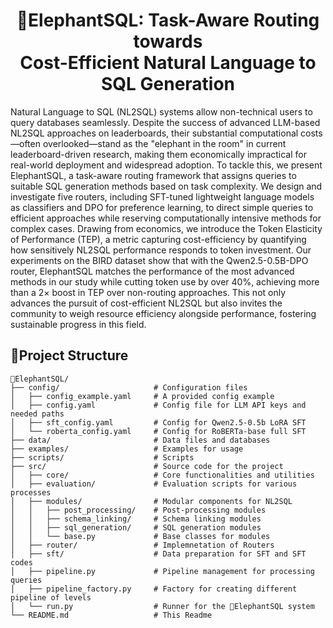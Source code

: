 <h1 align="center">🐘ElephantSQL: Task-Aware Routing towards <br>Cost-Efficient Natural Language to SQL Generation</h1>

Natural Language to SQL (NL2SQL) systems allow non-technical users to query databases seamlessly. Despite the success of advanced LLM-based NL2SQL approaches on leaderboards, their substantial computational costs—often overlooked—stand as the "elephant in the room" in current leaderboard-driven research, making them economically impractical for real-world deployment and widespread adoption. To tackle this, we present ElephantSQL, a task-aware routing framework that assigns queries to suitable SQL generation methods based on task complexity. We design and investigate five routers, including SFT-tuned lightweight language models as classifiers and DPO for preference learning, to direct simple queries to efficient approaches while reserving computationally intensive methods for complex cases. Drawing from economics, we introduce the Token Elasticity of Performance (TEP), a metric capturing cost-efficiency by quantifying how sensitively NL2SQL performance responds to token investment. Our experiments on the BIRD dataset show that with the Qwen2.5-0.5B-DPO router, ElephantSQL matches the performance of the most advanced methods in our study while cutting token use by over 40%, achieving more than a 2× boost in TEP over non-routing approaches. This not only advances the pursuit of cost-efficient NL2SQL but also invites the community to weigh resource efficiency alongside performance, fostering sustainable progress in this field.

## 📂Project Structure

```
🐘ElephantSQL/
├── config/                     # Configuration files
│   ├── config_example.yaml     # A provided config example
│   ├── config.yaml             # Config file for LLM API keys and needed paths
│   ├── sft_config.yaml         # Config for Qwen2.5-0.5b LoRA SFT
│   └── roberta_config.yaml     # Config for RoBERTa-base full SFT
├── data/                       # Data files and databases
├── examples/                   # Examples for usage
├── scripts/                    # Scripts
├── src/                        # Source code for the project
│   ├── core/                   # Core functionalities and utilities
│   ├── evaluation/             # Evaluation scripts for various processes
│   ├── modules/                # Modular components for NL2SQL
│   │   ├── post_processing/    # Post-processing modules
│   │   ├── schema_linking/     # Schema linking modules
│   │   ├── sql_generation/     # SQL generation modules
│   │   └── base.py             # Base classes for modules
│   ├── router/                 # Implemnetation of Routers
│   ├── sft/                   	# Data preparation for SFT and SFT codes
│   ├── pipeline.py             # Pipeline management for processing queries
│   ├── pipeline_factory.py     # Factory for creating different pipeline of levels
│   └── run.py                  # Runner for the 🐘ElephantSQL system
└── README.md                   # This Readme
```


